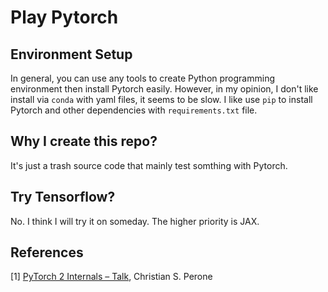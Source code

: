 # Play Pytorch

## Environment Setup

In general, you can use any tools to create Python programming environment then install Pytorch easily. However, in my opinion, I don't like install via `conda` with yaml files, it seems to be slow. I like use `pip` to install Pytorch and other dependencies with `requirements.txt` file.

## Why I create this repo?

It's just a trash source code that mainly test somthing with Pytorch.

## Try Tensorflow?

No. I think I will try it on someday. The higher priority is JAX.

## References

[1] [PyTorch 2 Internals – Talk](https://blog.christianperone.com/2023/12/pytorch-2-internals-talk/), Christian S. Perone